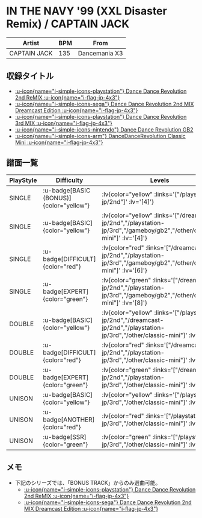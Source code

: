 # IN THE NAVY '99 (XXL Disaster Remix) / CAPTAIN JACK

|Artist|BPM|From|
|------|---|----|
|CAPTAIN JACK|135|Dancemania X3|

## 収録タイトル

- [ :u-icon{name="i-simple-icons-playstation"} Dance Dance Revolution 2nd ReMIX :u-icon{name="i-flag-jp-4x3"} ](/playstation-jp/2nd)
- [ :u-icon{name="i-simple-icons-sega"} Dance Dance Revolution 2nd MIX Dreamcast Edition :u-icon{name="i-flag-jp-4x3"} ](/dreamcast-jp/2nd)
- [ :u-icon{name="i-simple-icons-playstation"} Dance Dance Revolution 3rd MIX :u-icon{name="i-flag-jp-4x3"} ](/playstation-jp/3rd)
- [ :u-icon{name="i-simple-icons-nintendo"} Dance Dance Revolution GB2](/gameboy/gb2)
- [ :u-icon{name="i-simple-icons-arm"} DanceDanceRevolution Classic Mini :u-icon{name="i-flag-jp-4x3"} ](/other/classic-mini)

## 譜面一覧

|PlayStyle|Difficulty|Levels|Notes|Movie|
|---------|----------|------|-----|-----|
|SINGLE| :u-badge[BASIC (BONUS)]{color="yellow"} | :lv{color="yellow" :links='["/playstation-jp/2nd"]' :lv='[4]'} |209/0||
|SINGLE| :u-badge[BASIC]{color="yellow"} | :lv{color="yellow" :links='["/dreamcast-jp/2nd","/playstation-jp/3rd","/gameboy/gb2","/other/classic-mini"]' :lv='[4]'} |199/0||
|SINGLE| :u-badge[DIFFICULT]{color="red"} | :lv{color="red" :links='["/dreamcast-jp/2nd","/playstation-jp/3rd","/gameboy/gb2","/other/classic-mini"]' :lv='[6]'} |249/0||
|SINGLE| :u-badge[EXPERT]{color="green"} | :lv{color="green" :links='["/dreamcast-jp/2nd","/playstation-jp/3rd","/gameboy/gb2","/other/classic-mini"]' :lv='[8]'} |307/0||
|DOUBLE| :u-badge[BASIC]{color="yellow"} | :lv{color="yellow" :links='["/playstation-jp/2nd","/dreamcast-jp/2nd","/playstation-jp/3rd","/other/classic-mini"]' :lv='[4]'} |203/0||
|DOUBLE| :u-badge[DIFFICULT]{color="red"} | :lv{color="red" :links='["/dreamcast-jp/2nd","/playstation-jp/3rd","/other/classic-mini"]' :lv='[5]'} |214/0||
|DOUBLE| :u-badge[EXPERT]{color="green"} | :lv{color="green" :links='["/dreamcast-jp/2nd","/playstation-jp/3rd","/other/classic-mini"]' :lv='[8]'} |331/0||
|UNISON| :u-badge[BASIC]{color="yellow"} | :lv{color="yellow" :links='["/playstation-jp/3rd","/other/classic-mini"]' :lv='[4]'} |||
|UNISON| :u-badge[ANOTHER]{color="red"} | :lv{color="red" :links='["/playstation-jp/3rd","/other/classic-mini"]' :lv='[6]'} |||
|UNISON| :u-badge[SSR]{color="green"} | :lv{color="green" :links='["/playstation-jp/3rd","/other/classic-mini"]' :lv='[8]'} |||

## メモ

- 下記のシリーズでは、「BONUS TRACK」からのみ選曲可能。
  - [ :u-icon{name="i-simple-icons-playstation"} Dance Dance Revolution 2nd ReMIX :u-icon{name="i-flag-jp-4x3"} ](/playstation-jp/2nd)
  - [ :u-icon{name="i-simple-icons-sega"} Dance Dance Revolution 2nd MIX Dreamcast Edition :u-icon{name="i-flag-jp-4x3"} ](/dreamcast-jp/2nd)
